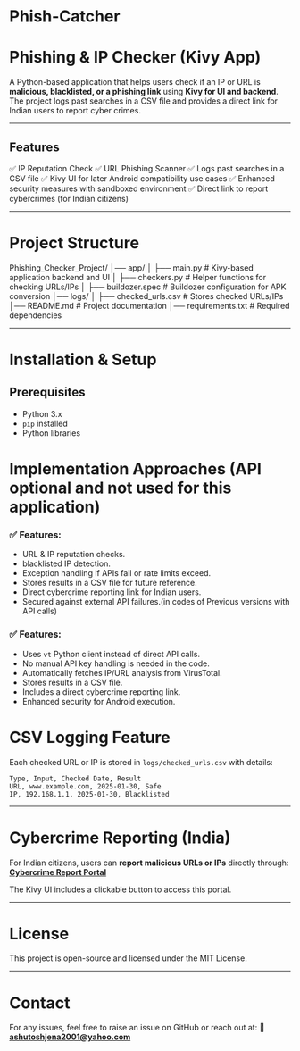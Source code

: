 # Phish-Catcher
# Phishing & IP Checker (Kivy App)

A Python-based application that helps users check if an IP or URL is **malicious, blacklisted, or a phishing link** using **Kivy for UI and backend**. The project logs past searches in a CSV file and provides a direct link for Indian users to report cyber crimes.

---

## Features

✅ IP Reputation Check
✅ URL Phishing Scanner
✅ Logs past searches in a CSV file
✅ Kivy UI for later Android compatibility use cases
✅ Enhanced security measures with sandboxed environment
✅ Direct link to report cybercrimes (for Indian citizens)

---

# Project Structure

Phishing_Checker_Project/
│── app/
│   ├── main.py            # Kivy-based application backend and UI
│   ├── checkers.py        # Helper functions for checking URLs/IPs
│   ├── buildozer.spec     # Buildozer configuration for APK conversion
│── logs/
│   ├── checked_urls.csv   # Stores checked URLs/IPs
│── README.md              # Project documentation
│── requirements.txt       # Required dependencies

---

# Installation & Setup

## Prerequisites

- Python 3.x
- `pip` installed
- Python libraries

# Implementation Approaches (API optional and not used for this application)

### ✅ Features:
- URL & IP reputation checks.
- blacklisted IP detection.
- Exception handling if APIs fail or rate limits exceed.
- Stores results in a CSV file for future reference.
- Direct cybercrime reporting link for Indian users.
- Secured against external API failures.(in codes of Previous versions with API calls)

### ✅ Features:
- Uses `vt` Python client instead of direct API calls.
- No manual API key handling is needed in the code.
- Automatically fetches IP/URL analysis from VirusTotal.
- Stores results in a CSV file.
- Includes a direct cybercrime reporting link.
- Enhanced security for Android execution.

# CSV Logging Feature

Each checked URL or IP is stored in `logs/checked_urls.csv` with details:
```
Type, Input, Checked Date, Result
URL, www.example.com, 2025-01-30, Safe
IP, 192.168.1.1, 2025-01-30, Blacklisted
```

---

# Cybercrime Reporting (India)

For Indian citizens, users can **report malicious URLs or IPs** directly through:
**[Cybercrime Report Portal](https://cybercrime.gov.in/Webform/Crime_AuthoLogin.aspx)**

The Kivy UI includes a clickable button to access this portal.

---

# License

This project is open-source and licensed under the MIT License.

---

# Contact

For any issues, feel free to raise an issue on GitHub or reach out at:
📧 **ashutoshjena2001@yahoo.com**

